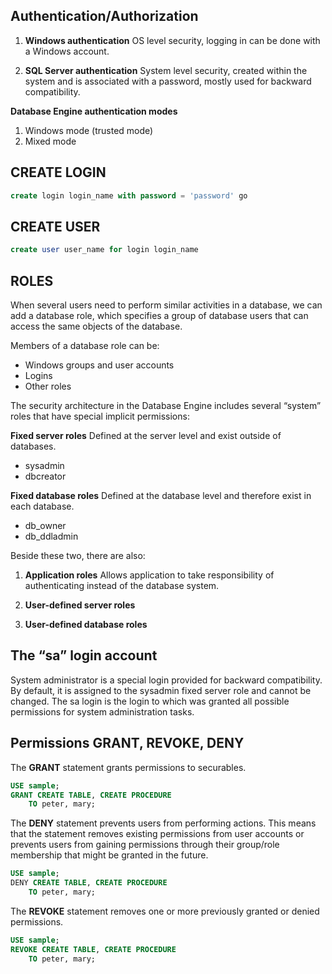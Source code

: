 ## Authentication/Authorization
1. **Windows authentication**
OS level security, logging in can be done with a Windows account.

2. **SQL Server authentication**
System level security, created within the system and is associated with a password, mostly used for backward compatibility.

**Database Engine authentication modes**
1. Windows mode (trusted mode)
2. Mixed mode

## CREATE LOGIN
```sql
create login login_name with password = 'password' go
```

## CREATE USER
```sql
create user user_name for login login_name
```

## ROLES
When several users need to perform similar activities in a database, we can add a database role, which specifies a group of database users that can access the same objects of the database.

Members of a database role can be:
- Windows groups and user accounts
- Logins
- Other roles

The security architecture in the Database Engine includes several “system” roles that have special implicit permissions:

**Fixed server roles**
Defined at the server level and exist outside of databases.
- sysadmin
- dbcreator

**Fixed database roles**
Defined at the database level and therefore exist in each database.
- db_owner
- db_ddladmin

Beside these two, there are also:

1. **Application roles**
 Allows application to take responsibility of authenticating instead of the database system.
 
2. **User-defined server roles**
3. **User-defined database roles**

## The “sa” login account
System administrator is a special login provided for backward compatibility. By default, it is assigned to the sysadmin fixed server role and cannot be changed. The sa login is the login to which was granted all possible permissions for system administration tasks.

## Permissions GRANT, REVOKE, DENY
The **GRANT** statement grants permissions to securables.
```sql
USE sample;
GRANT CREATE TABLE, CREATE PROCEDURE
	TO peter, mary;
```

The **DENY** statement prevents users from performing actions. This means that the statement removes existing permissions from user accounts or prevents users from gaining permissions through their group/role membership that might be granted in the future.
```sql
USE sample;
DENY CREATE TABLE, CREATE PROCEDURE
	TO peter, mary;
```

The **REVOKE** statement removes one or more previously granted or denied
permissions.
```sql
USE sample;
REVOKE CREATE TABLE, CREATE PROCEDURE
	TO peter, mary;
```